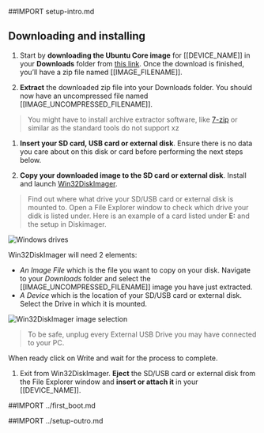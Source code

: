 ##IMPORT setup-intro.md

## Downloading and installing

1. Start by **downloading the Ubuntu Core image** for [[DEVICE_NAME]] in your **Downloads** folder from [this link]([[IMAGE_URL]]).
Once the download is finished, you’ll have a zip file named [[IMAGE_FILENAME]].

1. **Extract** the downloaded zip file into your Downloads folder. You should now have an uncompressed file named [[IMAGE_UNCOMPRESSED_FILENAME]].
> You might have to install archive extractor software, like [7-zip](http://www.7-zip.org/) or similar as the standard tools do not support xz

1. **Insert your SD card, USB card or external disk**. Ensure there is no data you care about on this disk or card before performing the next steps below.

1. **Copy your downloaded image to the SD card or external disk**. Install and launch [Win32DiskImager](http://sourceforge.net/projects/win32diskimager/files/latest/download).
 > Find out where what drive your SD/USB card or external disk is mounted to. Open a File Explorer window to check which drive your didk is listed under.  Here is an example of a card listed under **E:** and the setup in Diskimager.

 ![Windows drives](https://raw.githubusercontent.com/ubuntu-core/snappy-dev-website/master/src/img/setup/windows-drives.png)

  Win32DiskImager will need 2 elements:
   * *An Image File* which is the file you want to copy on your disk. Navigate to your *Downloads* folder and select the [[IMAGE_UNCOMPRESSED_FILENAME]] image you have just extracted.
   * *A Device* which is the location of your SD/USB card or external disk. Select the Drive in which it is mounted.

   ![Win32DiskImager image selection](https://raw.githubusercontent.com/ubuntu-core/snappy-dev-website/master/src/img/setup/windows-diskimager-setup.png)

  > To be safe, unplug every External USB Drive you may have connected to your PC.

  When ready click on Write and wait for the process to complete.

1. Exit from Win32DiskImager. **Eject** the SD/USB card or external disk from the File Explorer window and **insert or attach it** in your [[DEVICE_NAME]].

##IMPORT ../first_boot.md

##IMPORT ../setup-outro.md
